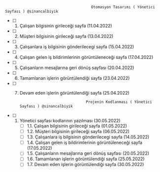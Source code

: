                                            Otomasyon Tasarımı ( Yönetici Sayfası ) @sinancalbiyik
                                           
 - [ ] 1. Çalışan bilgisinin girileceği sayfa (11.04.2022)
 - [ ] 2. Müşteri bilgisinin girileceği sayfa (13.04.2022)
 - [ ] 3. Çalışanlara iş bilgisinin gönderilecegi sayfa (15.04.2022)
 - [ ] 4. Çalışan gelen iş bildirimlerinin görüntüleneceği sayfa (17.04.2022)
 - [ ] 5. Çalışanların mesajlarına geri dönüş sayfası (20.04.2022)
 - [ ] 6. Tamamlanan işlerin görüntülendiği sayfa (23.04.2022)
 - [ ] 7. Devam eden işlerin görüntülendiği sayfa (25.04.2022)
 
 
                                        Projenin Kodlanması ( Yönetici Sayfası ) @sinancalbiyik
                                       
 - [ ] 1. Yönetici sayfası kodlarının yazılması (30.05.2022)
      - [ ] 1.1. Çalışan bilgisinin girileceği sayfa (01.05.2022)
      - [ ] 1.2. Müşteri bilgisinin girileceği sayfa (06.05.2022)
      - [ ] 1.3. Çalışanlara iş bilgisinin gönderilecegi sayfa (14.05.2022)
      - [ ] 1.4. Çalışan gelen iş bildirimlerinin görüntüleneceği sayfa (17.05.2022)
      - [ ] 1.5. Çalışanların mesajlarına geri dönüş sayfası (20.05.2022)
      - [ ] 1.6. Tamamlanan işlerin görüntülendiği sayfa (25.05.2022)
      - [ ] 1.7. Devam eden işlerin görüntülendiği sayfa (30.05.2022) 
